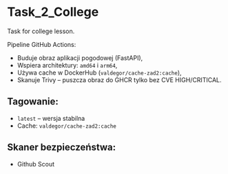 # Task_2_College
Task for college lesson.

Pipeline GitHub Actions:
- Buduje obraz aplikacji pogodowej (FastAPI),
- Wspiera architektury: `amd64` i `arm64`,
- Używa cache w DockerHub (`valdegor/cache-zad2:cache`),
- Skanuje Trivy – puszcza obraz do GHCR tylko bez CVE HIGH/CRITICAL.

## Tagowanie:
- `latest` – wersja stabilna
- Cache: `valdegor/cache-zad2:cache`

## Skaner bezpieczeństwa:
- Github Scout
